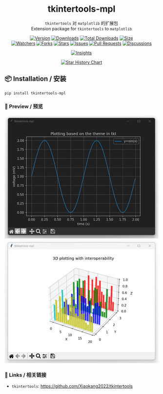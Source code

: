 <h1 align="center">tkintertools-mpl</h1>

<p align="center">
<code>tkintertools</code> 对 <code>matplotlib</code> 的扩展包
<br/>
Extension package for <code>tkintertools</code> to <code>matplotlib</code>
</p>

<p align="center">
<a href="https://github.com/Xiaokang2022/tkintertools-mpl/releases"><img alt="Version" src="https://img.shields.io/github/v/release/Xiaokang2022/tkintertools-mpl?include_prereleases&logo=github&label=Version" title="Latest Version" /></a>
<a href="https://pypistats.org/packages/tkintertools-mpl"><img alt="Downloads" src="https://img.shields.io/pypi/dm/tkintertools-mpl?label=Downloads&logo=pypi&logoColor=skyblue" title="Downloads" /></a>
<a href="https://pepy.tech/project/tkintertools-mpl"><img alt="Total Downloads" src="https://img.shields.io/pepy/dt/tkintertools-mpl?logo=pypi&logoColor=gold&label=Total%20Downloads" title="Total Downloads" /></a>
<a href="https://github.com/Xiaokang2022/tkintertools-mpl"><img alt="Size" src="https://img.shields.io/github/languages/code-size/Xiaokang2022/tkintertools-mpl?label=Size&logo=github" title="Code Size"/></a>
<br/>
<a href="https://github.com/Xiaokang2022/tkintertools-mpl/watchers"><img alt="Watchers" src="https://img.shields.io/github/watchers/Xiaokang2022/tkintertools-mpl?label=Watchers&logo=github&style=flat" title="Watchers" /></a>
<a href="https://github.com/Xiaokang2022/tkintertools-mpl/forks"><img alt="Forks" src="https://img.shields.io/github/forks/Xiaokang2022/tkintertools-mpl?label=Forks&logo=github&style=flat" title="Forks" /></a>
<a href="https://github.com/Xiaokang2022/tkintertools-mpl/stargazers"><img alt="Stars" src="https://img.shields.io/github/stars/Xiaokang2022/tkintertools-mpl?label=Stars&color=gold&logo=github&style=flat" title="Stars" /></a>
<a href="https://github.com/Xiaokang2022/tkintertools-mpl/issues"><img alt="Issues" src="https://img.shields.io/github/issues/Xiaokang2022/tkintertools-mpl?label=Issues&logo=github" title="Issues" /></a>
<a href="https://github.com/Xiaokang2022/tkintertools-mpl/pulls"><img alt="Pull Requests" src="https://img.shields.io/github/issues-pr/Xiaokang2022/tkintertools-mpl?label=Pull%20Requests&logo=github" title="Pull Requests" /></a>
<a href="https://github.com/Xiaokang2022/tkintertools-mpl/discussions"><img alt="Discussions" src="https://img.shields.io/github/discussions/Xiaokang2022/tkintertools-mpl?label=Discussions&logo=github" title="Discussions" /></a>
</p>

<p align="center">
<a href="https://github.com/Xiaokang2022/tkintertools-mpl/pulse"><img alt="Insights" src="https://repobeats.axiom.co/api/embed/16b936d7774f2727ca057af76b700997a60c9b67.svg" /></a>
</p>

<p align="center">
    <a href="https://star-history.com/#Xiaokang2022/tkintertools-mpl&Date">
        <picture>
            <source media="(prefers-color-scheme: dark)" srcset="https://api.star-history.com/svg?repos=Xiaokang2022/tkintertools-mpl&type=Date&theme=dark" />
            <source media="(prefers-color-scheme: light)" srcset="https://api.star-history.com/svg?repos=Xiaokang2022/tkintertools-mpl&type=Date" />
            <img alt="Star History Chart" src="https://api.star-history.com/svg?repos=Xiaokang2022/tkintertools-mpl&type=Date" />
        </picture>
    </a>
</p>

📦 Installation / 安装
----------------------

```
pip install tkintertools-mpl
```

### 👀 Preview / 预览

![preview-1](./preview-1.png)
![preview-2](./preview-2.png)

### 🔗 Links / 相关链接

* `tkintertools`: https://github.com/Xiaokang2022/tkintertools
